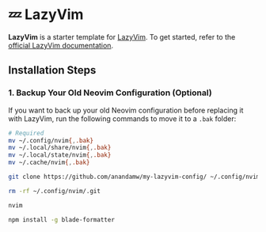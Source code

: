 # 💤 LazyVim

**LazyVim** is a starter template for [LazyVim](https://github.com/LazyVim/LazyVim). To get started, refer to the [official LazyVim documentation](https://lazyvim.github.io/installation).

## Installation Steps

### 1. Backup Your Old Neovim Configuration (Optional)
If you want to back up your old Neovim configuration before replacing it with LazyVim, run the following commands to move it to a `.bak` folder:

```bash
# Required
mv ~/.config/nvim{,.bak}
mv ~/.local/share/nvim{,.bak}
mv ~/.local/state/nvim{,.bak}
mv ~/.cache/nvim{,.bak}

git clone https://github.com/anandamw/my-lazyvim-config/ ~/.config/nvim

rm -rf ~/.config/nvim/.git

nvim

npm install -g blade-formatter

